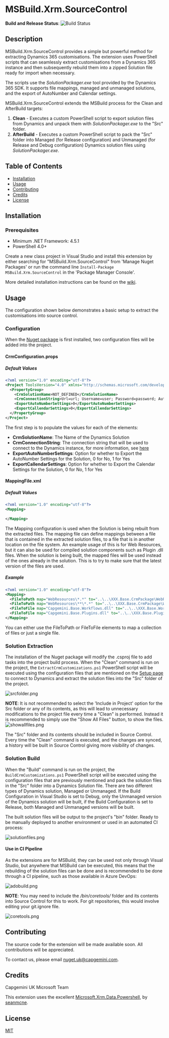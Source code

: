 # MSBuild.Xrm.SourceControl

**Build and Release Status**: ![Build Status](https://capgeminiuk.visualstudio.com/Capgemini%20Reusable%20IP/_apis/build/status/GitHub%20CI%20Builds/Capgemini%20MsBuild%20Xrm%20SourceControl%20NUGET%20Build?branchName=master)

## Description
MSBuild.Xrm.SourceControl provides a simple but powerful method for extracting Dynamics 365 customisations. The extension uses PowerShell scripts that can seamlessly extract customisations from a Dynamics 365 instance and then subsequently rebuild them into a zipped Solution file ready for import when necessary.  

The scripts use the *SolutionPackager.exe* tool provided by the Dynamics 365 SDK. It supports file mappings, managed and unmanaged solutions, and the export of AutoNumber and Calendar settings.

MSBuild.Xrm.SourceControl extends the MSBuild process for the Clean and AfterBuild targets:
1. **Clean** - Executes a custom PowerShell script to export solution files from Dynamics and unpack them with *SolutionPackager.exe* to the "Src" folder.
2. **AfterBuild** - Executes a custom PowerShell script to pack the "Src" folder into Managed (for Release configuration) and Unmanaged (for Release and Debug configuration) Dynamics solution files using *SolutionPackager.exe*.

## Table of Contents

* [Installation](#Installation)
* [Usage](#Usage)
* [Contributing](#Contributing)
* [Credits](#Credits)
* [License](#License)

## Installation

### Prerequisites

* Minimum .NET Framework: 4.5.1
* PowerShell 4.0+

Create a new class project in Visual Studio and install this extension by either searching for "MSBuild.Xrm.SourceControl" from 'Manage Nuget Packages' or run the command line `Install-Package MSBuild.Xrm.SourceControl` in the 'Package Manager Console'.

More detailed installation instructions can be found on the [wiki](https://github.com/Capgemini/msbuild-xrm-sourcecontrol/wiki).

## Usage

The configuration shown below demonstrates a basic setup to extract the customisations into source control.

### Configuration

When the [Nuget package](https://www.nuget.org/packages/MsBuild.Xrm.SourceControl/) is first installed, two configuration files will be added into the project.

#### CrmConfiguration.props

##### Default Values

```xml
<?xml version="1.0" encoding="utf-8"?>
<Project ToolsVersion="4.0" xmlns="http://schemas.microsoft.com/developer/msbuild/2003">
  <PropertyGroup> 
    <CrmSolutionName>NOT_DEFINED</CrmSolutionName> 
    <CrmConnectionString>Url=url; Username=user; Password=password; AuthType=Office365;</CrmConnectionString>
    <ExportAutoNumberSettings>0</ExportAutoNumberSettings>
    <ExportCallendarSettings>0</ExportCallendarSettings>
  </PropertyGroup> 
</Project>
```

The first step is to populate the values for each of the elements:

- **CrmSolutionName**: The Name of the Dynamics Solution
- **CrmConnectionString**: The connection string that will be used to connect to the Dynamics instance, for more information, see [here](https://msdn.microsoft.com/en-gb/library/mt608573.aspx?f=255&MSPPError=-2147217396)
- **ExportAutoNumberSettings**: Option for whether to Export the AutoNumber Settings for the Solution, 0 for No, 1 for Yes
- **ExportCallendarSettings**: Option for whether to Export the Calendar Settings for the Solution, 0 for No, 1 for Yes

#### MappingFile.xml

##### Default Values

```xml
<?xml version="1.0" encoding="utf-8"?>
<Mapping>
  
</Mapping>
```

The Mapping configuration is used when the Solution is being rebuilt from the extracted files. The mapping file can define mappings between a file that is contained in the extracted solution files, to a file that is in another location on the file system. An example usage of this is for Web Resources, but it can also be used for compiled solution components such as Plugin .dll files. When the solution is being built, the mapped files will be used instead of the ones already in the solution. This is to try to make sure that the latest version of the files are used.

##### Example

```xml
<?xml version="1.0" encoding="utf-8"?>
<Mapping>
  <FileToPath map="WebResources\*.*" to="..\..\XXX.Base.CrmPackage\WebResources\**" />
  <FileToPath map="WebResources\**\*.*" to="..\..\XXX.Base.CrmPackage\WebResources\**" />
  <FileToFile map="Capgemini.Base.Workflows.dll" to="..\..\XXX.Base.Workflows\bin\**\Capgemini.Base.Workflows.dll" />
  <FileToFile map="Capgemini.Base.Plugins.dll" to="..\..\XXX.Base.Plugins\bin\**\Capgemini.Base.Plugins.dll" />
</Mapping>
```

You can either use the FileToPath or FileToFile elements to map a collection of files or just a single file.

### Solution Extraction

The installation of the Nuget package will modify the .csproj file to add tasks into the project build process. When the "Clean" command is run on the project, the `ExtractCrmCustomizations.ps1` PowerShell script will be executed using the configuration files that are mentioned on the [Setup page](https://github.com/Capgemini/msbuild-xrm-sourcecontrol/wiki/Setup) to connect to Dynamics and extract the solution files into the "Src" folder of the project.  

![srcfolder.png](https://github.com/Capgemini/msbuild-xrm-sourcecontrol/wiki/.attachments/srcfolder.png)

**NOTE**: It is not recommended to select the 'Include in Project' option for the Src folder or any of its contents, as this will lead to unnecessary modifications to the project file every time a "Clean" is performed. Instead it is recommended to simply use the "Show All Files" button, to show the files. ![showallfiles.png](https://github.com/Capgemini/msbuild-xrm-sourcecontrol/wiki/.attachments/showallfiles.png)

The "Src" folder and its contents should be included in Source Control. Every time the "Clean" command is executed, and the changes are synced, a history will be built in Source Control giving more visibility of changes.

### Solution Build

When the "Build" command is run on the project, the `BuildCrmCustomizations.ps1` PowerShell script will be executed using the configuration files that are previously mentioned and pack the solution files in the "Src" folder into a Dynamics Solution file. There are two different types of Dynamics solution, Managed or Unmanaged. If the Build Configuration in Visual Studio is set to Debug, only the Unmanaged version of the Dynamics solution will be built, if the Build Configuration is set to Release, both Managed and Unmanaged versions will be built.  

The built solution files will be output to the project's "bin" folder. Ready to be manually deployed to another environment or used in an automated CI process:

![solutionfiles.png](https://github.com/Capgemini/msbuild-xrm-sourcecontrol/wiki/.attachments/solutionfiles.png)

#### Use in CI Pipeline

As the extensions are for MSBuild, they can be used not only through Visual Studio, but anywhere that MSBuild can be executed, this means that the rebuilding of the solution files can be done and is recommended to be done through a CI pipeline, such as those available in Azure DevOps:

![adobuild.png](https://github.com/Capgemini/msbuild-xrm-sourcecontrol/wiki/.attachments/adobuild.png)

**NOTE**: You may need to include the */bin/coretools/* folder and its contents into Source Control for this to work. For git repositories, this would involve editing your git.ignore file.

![coretools.png](https://github.com/Capgemini/msbuild-xrm-sourcecontrol/wiki/.attachments/coretools.png)

## Contributing

The source code for the extension will be made available soon. All contributions will be appreciated. 

To contact us, please email [nuget.uk@capgemini.com](mailto:nuget.uk@capgemini.com).

## Credits

Capgemini UK Microsoft Team

This extension uses the excellent [Microsoft.Xrm.Data.Powershell](https://github.com/seanmcne/Microsoft.Xrm.Data.PowerShell), by [seanmcne](https://github.com/seanmcne).

## License

[MIT](https://github.com/Capgemini/msbuild-xrm-sourcecontrol/blob/master/LICENSE)